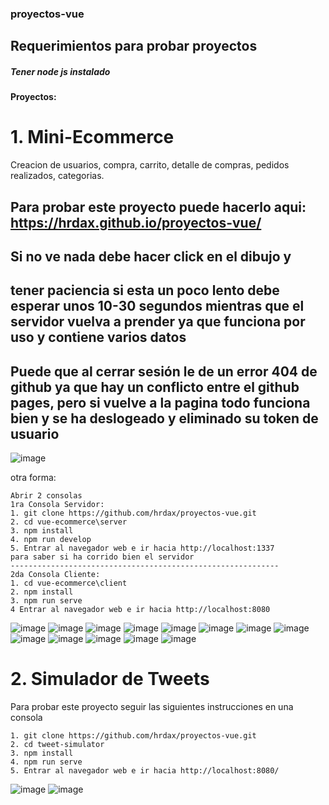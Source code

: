 ### proyectos-vue
## Requerimientos para probar proyectos
##### *Tener node js instalado*

#### Proyectos: 

# 1. Mini-Ecommerce
Creacion de usuarios, compra, carrito, detalle de compras, pedidos realizados, categorias.

## Para probar este proyecto puede hacerlo aqui: https://hrdax.github.io/proyectos-vue/
## Si no ve nada debe hacer click en el dibujo y 
## tener paciencia si esta un poco lento debe esperar unos 10-30 segundos mientras que el servidor vuelva a prender ya que funciona por uso y contiene varios datos
## Puede que al cerrar sesión le de un error 404 de github ya que hay un conflicto entre el github pages, pero si vuelve a la pagina todo funciona bien y se ha deslogeado y eliminado su token de usuario
![image](https://github.com/hrdax/proyectos-vue/assets/74321905/457d5ae9-ba0e-455d-8736-cade93e20c59)


otra forma:
```
Abrir 2 consolas
1ra Consola Servidor:
1. git clone https://github.com/hrdax/proyectos-vue.git
2. cd vue-ecommerce\server
3. npm install
4. npm run develop
5. Entrar al navegador web e ir hacia http://localhost:1337
para saber si ha corrido bien el servidor
------------------------------------------------------------
2da Consola Cliente:
1. cd vue-ecommerce\client
2. npm install
3. npm run serve
4 Entrar al navegador web e ir hacia http://localhost:8080
```

![image](https://github.com/hrdax/proyectos-vue/assets/74321905/aef77ea5-8cc8-44bc-9277-6ff945a1c645)
![image](https://github.com/hrdax/proyectos-vue/assets/74321905/0271666e-c25a-419f-81df-1e88f0f39e36)
![image](https://github.com/hrdax/proyectos-vue/assets/74321905/23fd6fa6-952a-4476-9198-1a29b656a3e1)
![image](https://github.com/hrdax/proyectos-vue/assets/74321905/1533041c-849f-44ae-928e-c20f6cb0e1de)
![image](https://github.com/hrdax/proyectos-vue/assets/74321905/bf412f11-6900-403e-a912-684b2e934195)
![image](https://github.com/hrdax/proyectos-vue/assets/74321905/419c9660-f0a6-4c2d-a905-c7af438a46e2)
![image](https://github.com/hrdax/proyectos-vue/assets/74321905/a525f179-36fe-4203-baaf-a5c46bac868a)
![image](https://github.com/hrdax/proyectos-vue/assets/74321905/9e692b4c-9060-4505-be70-d502291ddd66)
![image](https://github.com/hrdax/proyectos-vue/assets/74321905/338fd35d-8e01-483f-8dd1-500b46bd85d8)
![image](https://github.com/hrdax/proyectos-vue/assets/74321905/51b46a0d-8f68-4a02-87b0-f38203702606)
![image](https://github.com/hrdax/proyectos-vue/assets/74321905/0b12344c-b0fa-474b-a25c-38f99eaa2cc6)
![image](https://github.com/hrdax/proyectos-vue/assets/74321905/3ef412f7-c8f3-4d64-ba4f-2a62820f6d12)
![image](https://github.com/hrdax/proyectos-vue/assets/74321905/2f03a677-14ba-4b37-bf4a-9e1b1220e645)


# 2. Simulador de Tweets
Para probar este proyecto seguir las siguientes instrucciones en una consola
```
1. git clone https://github.com/hrdax/proyectos-vue.git
2. cd tweet-simulator
3. npm install
4. npm run serve
5. Entrar al navegador web e ir hacia http://localhost:8080/ 
```
![image](https://github.com/hrdax/proyectos-vue/assets/74321905/c6ff3f49-2562-40cb-839d-fbc019ff1dae)
![image](https://github.com/hrdax/proyectos-vue/assets/74321905/11449b49-ff98-4eba-bf7f-d2ce3e349b50)

